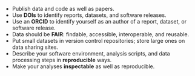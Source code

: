 -   Publish data and code as well as papers.
-   Use **DOIs** to identify reports, datasets, and software releases.
-   Use an **ORCID** to identify yourself as an author of a report, dataset, or software release.
-   Data should be **FAIR**: findable, accessible, interoperable, and reusable.
-   Put small datasets in version control repositories; store large ones on data sharing sites.
-   Describe your software environment, analysis scripts, and data processing steps in **reproducible** ways.
-   Make your analyses **inspectable** as well as reproducible.
